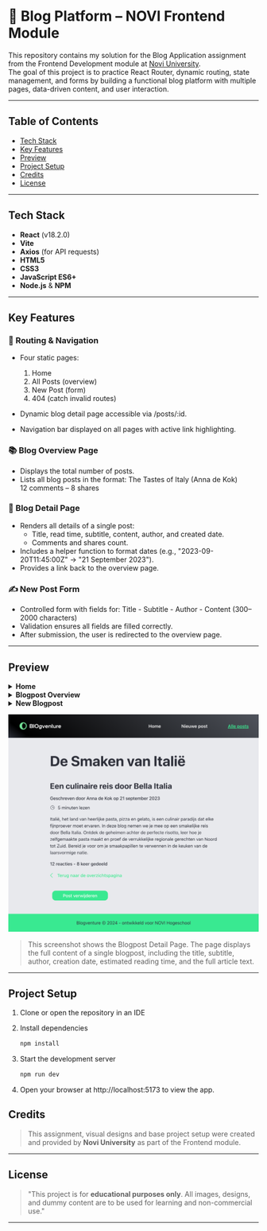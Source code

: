 # 📝 Blog Platform – NOVI Frontend Module

This repository contains my solution for the Blog Application assignment from the Frontend Development module at [Novi University](https://www.novi.nl).  
The goal of this project is to practice React Router, dynamic routing, state management, and forms by building a functional blog platform with multiple pages, data-driven content, and user interaction.

---

## Table of Contents

- [Tech Stack](#tech-stack)
- [Key Features](#key-features)
- [Preview](#preview)
- [Project Setup](#project-setup)
- [Credits](#credits)
- [License](#license)

---

## Tech Stack

- **React** (v18.2.0)
- **Vite**
- **Axios** (for API requests)
- **HTML5**
- **CSS3**
- **JavaScript ES6+**
- **Node.js** & **NPM**

---

## Key Features

### 📍 Routing & Navigation
- Four static pages:
    1. Home
    2. All Posts (overview)
    3. New Post (form)
    4. 404 (catch invalid routes)

- Dynamic blog detail page accessible via /posts/:id.
- Navigation bar displayed on all pages with active link highlighting.

### 📚 Blog Overview Page
- Displays the total number of posts.
- Lists all blog posts in the format:
  The Tastes of Italy (Anna de Kok)  
  12 comments – 8 shares

### 📰 Blog Detail Page
- Renders all details of a single post:
    - Title, read time, subtitle, content, author, and created date.
    - Comments and shares count.
- Includes a helper function to format dates (e.g., "2023-09-20T11:45:00Z" → "21 September 2023").
- Provides a link back to the overview page.

### ✍️ New Post Form
- Controlled form with fields for: Title - Subtitle - Author - Content (300–2000 characters)
- Validation ensures all fields are filled correctly.
- After submission, the user is redirected to the overview page.

---

## Preview

<details>
<summary><strong>Home</strong></summary>

![Home page](src/assets/screenshots/screenshot-home.png)
</details>

<details>
<summary><strong>Blogpost Overview</strong></summary>

![Blogpost Overview Page](src/assets/screenshots/screenshot-blogpost-overview.png)
</details>

<details>
<summary><strong>New Blogpost</strong></summary>

![New Blogpost Page](src/assets/screenshots/screenshot-new-blogpost.png)
</details>

![Blogpost Detail Page](src/assets/screenshots/screenshot-blogpost-detail.png)

> This screenshot shows the Blogpost Detail Page. The page displays the full content of a single blogpost, including the title, subtitle, author, creation date, estimated reading time, and the full article text.


---

## Project Setup

1. Clone or open the repository in an IDE

2. Install dependencies
   ```bash
   npm install
   ```
3. Start the development server
   ```bash
   npm run dev
   ```
4. Open your browser at http://localhost:5173 to view the app.


## Credits

> This assignment, visual designs and base project setup were created and provided by **Novi University** as part of the Frontend module.

---

## License

> "This project is for **educational purposes only**. All images, designs, and dummy content are to be used for learning and non-commercial use."

---